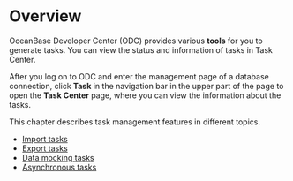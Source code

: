 Overview 
=============================

OceanBase Developer Center (ODC) provides various **tools** for you to generate tasks. You can view the status and information of tasks in Task Center. 

After you log on to ODC and enter the management page of a database connection, click **Task** in the navigation bar in the upper part of the page to open the **Task Center** page, where you can view the information about the tasks. 

This chapter describes task management features in different topics.
* [Import tasks](../../6.client-odc-user-guide/7.client-odc-task-management/2.client-odc-import-tasks.md)
* [Export tasks](../../6.client-odc-user-guide/7.client-odc-task-management/3.client-odc-export-tasks.md)
* [Data mocking tasks](../../6.client-odc-user-guide/7.client-odc-task-management/4.client-odc-data-mocking-tasks.md)
* [Asynchronous tasks](../../6.client-odc-user-guide/7.client-odc-task-management/5.client-odc-asynchronous-tasks.md)